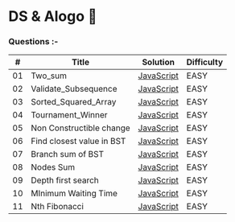 # DS & Alogo 🤠

### Questions :-

| #   | Title                     | Solution                                                                                            | Difficulty |
| --- | ------------------------- | --------------------------------------------------------------------------------------------------- | ---------- |
| 01  | Two_sum                   | [JavaScript](https://github.com/Anmolzuck/Coding_question/blob/master/Two_Sum.js)                   | EASY       |
| 02  | Validate_Subsequence      | [JavaScript](https://github.com/Anmolzuck/Coding_question/blob/master/Validate_Subsequence.js)      | EASY       |
| 03  | Sorted_Squared_Array      | [JavaScript](https://github.com/Anmolzuck/Coding_question/blob/master/Sorted_Squared_array.js)      | EASY       |
| 04  | Tournament_Winner         | [JavaScript](https://github.com/Anmolzuck/Coding_question/blob/master/Tournament_Winner.js)         | EASY       |
| 05  | Non Constructible change  | [JavaScript](https://github.com/Anmolzuck/Coding_question/blob/master/Non_Constructible_Change.js)  | EASY       |
| 06  | Find closest value in BST | [JavaScript](https://github.com/Anmolzuck/Coding_question/blob/master/Find_CLosest_Value_in_BST.js) | EASY       |
| 07  | Branch sum of BST         | [JavaScript](https://github.com/Anmolzuck/Coding_question/blob/master/Branched_sum.js)              | EASY       |
| 08  | Nodes Sum                 | [JavaScript](https://github.com/Anmolzuck/Coding_question/blob/master/Nodes_Sum.js)                 | EASY       |
| 09  | Depth first search        | [JavaScript](https://github.com/Anmolzuck/Coding_question/blob/master/Depth_FIrst_Search.js)        | EASY       |
| 10  | MInimum Waiting Time      | [JavaScript](https://github.com/Anmolzuck/Coding_question/blob/master/Minimum_Waiting_time.js)      | EASY       |
| 11  | Nth Fibonacci             | [JavaScript](https://github.com/Anmolzuck/Coding_question/blob/master/Nth_Fibonacci.js)             | EASY       |
